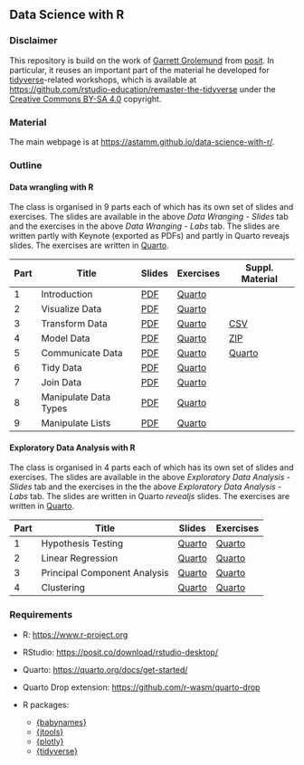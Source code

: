 ## Data Science with R

### Disclaimer

This repository is build on the work of [Garrett
Grolemund](https://www.linkedin.com/in/garrett-grolemund-49328411/) from
[posit](https://posit.co). In particular, it reuses an important part of the
material he developed for [tidyverse](https://www.tidyverse.org)-related
workshops, which is available at
<https://github.com/rstudio-education/remaster-the-tidyverse> under the
[Creative Commons BY-SA 4.0](https://creativecommons.org/licenses/by-sa/4.0/)
copyright.

### Material

The main webpage is at <https://astamm.github.io/data-science-with-r/>.

### Outline

#### Data wrangling with R

The class is organised in 9 parts each of which has its own set of slides and
exercises. The slides are available in the above *Data Wranging - Slides* tab
and the exercises in the above *Data Wranging - Labs* tab. The slides are
written partly with Keynote (exported as PDFs) and partly in Quarto reveajs
slides. The exercises are written in [Quarto](https://quarto.org).

| Part | Title | Slides | Exercises | Suppl. Material |
|------|-------|--------|-----------|-----------------|
| 1    | Introduction | [PDF](01_Introduction/01-Introduction-Slides.pdf) | [Quarto](01_Introduction/01-Introduction-Exercises.qmd) | |
| 2    | Visualize Data | [PDF](02_Visualize/02-Visualize-Slides.pdf) | [Quarto](02_Visualize/02-Visualize-Exercises.qmd) | |
| 3    | Transform Data | [PDF](03_Transform/03-Transform-Slides.pdf) | [Quarto](03_Transform/03-Transform-Exercises.qmd) | [CSV](03_Transform/babynames.csv) |
| 4    | Model Data | [PDF](04_Model/04-Model-Slides.pdf) | [Quarto](04_Model/04-Model-Exercises.qmd) | [ZIP](04_Model/04-Model-Data.zip) |
| 5    | Communicate Data | [PDF](05_Report/05-Report-Slides.pdf) | [Quarto](05_Report/05-Report-Exercises.qmd) | [Quarto](05_Report/05-Report-Parameters.qmd) |
| 6    | Tidy Data | [PDF](06_Tidy/06-Tidy-Slides.pdf) | [Quarto](06_Tidy/06-Tidy-Exercises.qmd) | |
| 7    | Join Data | [PDF](07_Join/07-Join-Slides.pdf) | [Quarto](07_Join/07-Join-Exercises.qmd) | |
| 8    | Manipulate Data Types | [PDF](08_Types/08-Types-Slides.pdf) | [Quarto](08_Types/08-Types-Exercises.qmd) | |
| 9    | Manipulate Lists | [PDF](slides/09-manipulate-lists.pdf) | [Quarto](labs/09-manipulate-lists.Rmd) | |

#### Exploratory Data Analysis with R

The class is organised in 4 parts each of which has its own set of slides and
exercises. The slides are available in the above *Exploratory Data Analysis -
Slides* tab and the exercises in the the above *Exploratory Data Analysis -
Labs* tab. The slides are written in Quarto *revealjs* slides. The exercises are
written in [Quarto](https://quarto.org).

| Part | Title | Slides | Exercises |
|------|-------|--------|-----------|
| 1    | Hypothesis Testing | [Quarto](10_Hypothesis_Testing/10-Hypothesis-Testing-Slides.qmd) | [Quarto](10_Hypothesis_Testing/10-Hypothesis-Testing-Exercises.qmd) |
| 2    | Linear Regression | [Quarto](11_Linear_Modeling/11-Linear-Modeling-Slides.qmd) | [Quarto](11_Linear_Modeling/11-Linear-Modeling-Exercises.qmd) |
| 3    | Principal Component Analysis | [Quarto](12_Principal_Component_Analysis/12-Principal-Component-Analysis-Slides.qmd) | [Quarto](12_Principal_Component_Analysis/12-Principal-Component-Analysis-Exercises.qmd) |
| 4    | Clustering | [Quarto](13_Clustering/13-Clustering-Slides.qmd) | [Quarto](13_Clustering/13-Clustering-Exercises.qmd) |

### Requirements

- R: <https://www.r-project.org>
- RStudio: <https://posit.co/download/rstudio-desktop/>
- Quarto: <https://quarto.org/docs/get-started/>
- Quarto Drop extension: <https://github.com/r-wasm/quarto-drop>
- R packages: 

    - [{babynames}](https://hadley.github.io/babynames/)
    - [{jtools}](https://jtools.jacob-long.com)
    - [{plotly}](https://plotly.com/r/)
    - [{tidyverse}](https://www.tidyverse.org)
